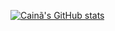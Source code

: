 [![Cainã's GitHub stats](https://github-readme-stats.vercel.app/api?username=cfcosta)](https://github.com/cfcosta/github-readme-stats)
